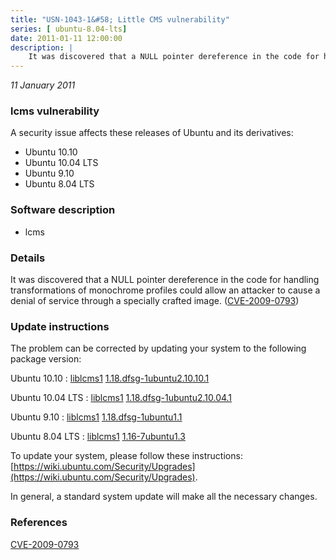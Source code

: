 ```yaml
---
title: "USN-1043-1&#58; Little CMS vulnerability"
series: [ ubuntu-8.04-lts]
date: 2011-01-11 12:00:00
description: |
    It was discovered that a NULL pointer dereference in the code for handling transformations of monochrome profiles could allow an attacker to cause a denial of service through a specially crafted image. ([CVE-2009-0793](http://people.ubuntu.com/~ubuntu-security/cve/CVE-2009-0793)) 
--- 
```

 
 

*11 January 2011*

### lcms vulnerability

A security issue affects these releases of Ubuntu and its derivatives:

* Ubuntu 10.10
* Ubuntu 10.04 LTS
* Ubuntu 9.10
* Ubuntu 8.04 LTS

### Software description

* lcms 

### Details

It was discovered that a NULL pointer dereference in the code for handling transformations of monochrome profiles could allow an attacker to cause a denial of service through a specially crafted image. ([CVE-2009-0793](http://people.ubuntu.com/~ubuntu-security/cve/CVE-2009-0793)) 

### Update instructions

The problem can be corrected by updating your system to the following package version:

Ubuntu 10.10
 : [liblcms1](https://launchpad.net/ubuntu/+source/lcms) <span> [1.18.dfsg-1ubuntu2.10.10.1](https://launchpad.net/ubuntu/+source/lcms/1.18.dfsg-1ubuntu2.10.10.1) </span> 

Ubuntu 10.04 LTS
 : [liblcms1](https://launchpad.net/ubuntu/+source/lcms) <span> [1.18.dfsg-1ubuntu2.10.04.1](https://launchpad.net/ubuntu/+source/lcms/1.18.dfsg-1ubuntu2.10.04.1) </span> 

Ubuntu 9.10
 : [liblcms1](https://launchpad.net/ubuntu/+source/lcms) <span> [1.18.dfsg-1ubuntu1.1](https://launchpad.net/ubuntu/+source/lcms/1.18.dfsg-1ubuntu1.1) </span> 

Ubuntu 8.04 LTS
 : [liblcms1](https://launchpad.net/ubuntu/+source/lcms) <span> [1.16-7ubuntu1.3](https://launchpad.net/ubuntu/+source/lcms/1.16-7ubuntu1.3) </span> 

To update your system, please follow these instructions: [https://wiki.ubuntu.com/Security/Upgrades](https://wiki.ubuntu.com/Security/Upgrades).

In general, a standard system update will make all the necessary changes. 

### References

 
 [CVE-2009-0793](http://people.ubuntu.com/~ubuntu-security/cve/CVE-2009-0793)
 

